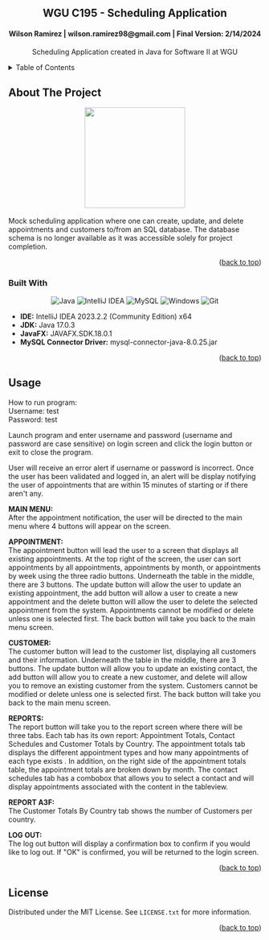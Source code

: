 <a name="readme-top"></a>

<div align="center">
  
<!-- PROJECT SHIELDS -->
</div>
<h2 align="center">WGU C195 - Scheduling Application</h2>
<h4 align="center">Wilson Ramirez | wilson.ramirez98@gmail.com | Final Version: 2/14/2024</h4>
</div>

  <p align="center">
    Scheduling Application created in Java for Software II at WGU

</div>

<!-- TABLE OF CONTENTS -->
<details>
  <summary>Table of Contents</summary>
  <ol>
    <li>
      <a href="#about-the-project">About The Project</a>
      <ul>
        <li><a href="#built-with">Built With</a></li>
      </ul>
    </li>
    <li><a href="#usage">Usage</a></li>
    <li><a href="#license">License</a></li>
  </ol>
</details>

<!-- ABOUT THE PROJECT -->
## About The Project
<div align="center"><img src="https://github.com/Xander180/WGU-C195-SchedulingApplication/assets/67243244/334c9f20-9b33-41db-b1cf-57bdb066b732" height="200px" alt-text="image"></div></br>
Mock scheduling application where one can create, update, and delete appointments and customers to/from an SQL database. The database schema is no longer available as it was accessible solely for project completion.  


<p align="right">(<a href="#readme-top">back to top</a>)</p>

### Built With
<div align="center">
  
![Java](https://img.shields.io/badge/java-%23ED8B00.svg?style=for-the-badge&logo=openjdk&logoColor=white)
![IntelliJ IDEA](https://img.shields.io/badge/IntelliJIDEA-000000.svg?style=for-the-badge&logo=intellij-idea&logoColor=white)
![MySQL](https://img.shields.io/badge/mysql-%2300f.svg?style=for-the-badge&logo=mysql&logoColor=white)
![Windows](https://img.shields.io/badge/Windows-0078D6?style=for-the-badge&logo=windows&logoColor=white)
![Git](https://img.shields.io/badge/git-%23F05033.svg?style=for-the-badge&logo=git&logoColor=white)

</div>

* <b>IDE:</b> IntelliJ IDEA 2023.2.2 (Community Edition) x64
* <b>JDK:</b> Java 17.0.3
* <b>JavaFX:</b> JAVAFX.SDK.18.0.1
* <b>MySQL Connector Driver:</b> mysql-connector-java-8.0.25.jar
 

<p align="right">(<a href="#readme-top">back to top</a>)</p>

<!-- USAGE EXAMPLES -->
## Usage
How to run program:</br>
Username: test</br>
Password: test

Launch program and enter username and password (username and password are case sensitive) on login screen and click the login button or exit to close the program.</br>

User will receive an error alert if username or password is incorrect. Once the user has been validated and logged in, an alert will be display notifying the user of appointments that are within 15 minutes of starting or if there aren't any.

<b>MAIN MENU:</b></br>
After the appointment notification, the user will be directed to the main menu where 4 buttons will appear on the screen.

<b>APPOINTMENT:</b></br>
The appointment button will lead the user to a screen that displays all existing appointments. At the top right of the screen, the user can sort appointments by all appointments, appointments by month, or appointments by week using the three radio buttons. Underneath the table in the middle, there are 3 buttons. The update button will allow the user to update an existing
appointment, the add button will allow a user to create a new appointment and the delete button will allow the user to delete the selected appointment from the system.
Appointments cannot be modified or delete unless one is selected first.
The back button will take you back to the main menu screen.

<b>CUSTOMER:</b></br>
The customer button will lead to the customer list, displaying all customers and their information. Underneath the table in the middle, there are 3 buttons.
The update button will allow you to update an existing contact, the add button will allow you to create a new customer, and delete will allow you to remove an existing customer from the system.
Customers cannot be modified or delete unless one is selected first.
The back button will take you back to the main menu screen.

<b>REPORTS:</b></br>
The report button will take you to the report screen where there will be three tabs. Each tab has its own report: Appointment Totals, Contact Schedules and Customer Totals by Country.
The appointment totals tab displays the different appointment types and how many appointments of each type exists . In addition, on the right side of the appointment totals table, the appointment totals are broken down by month.
The contact schedules tab has a combobox that allows you to select a contact and will display appointments associated with the content in the tableview.

<B>REPORT A3F:</b></br> The Customer Totals By Country tab shows the number of Customers per country.

<b>LOG OUT:</b></br>
The log out button will display a confirmation box to confirm if you would like to log out. If "OK" is confirmed, you will be returned to the login screen.

<p align="right">(<a href="#readme-top">back to top</a>)</p>

<!-- LICENSE -->
## License

Distributed under the MIT License. See `LICENSE.txt` for more information.

<p align="right">(<a href="#readme-top">back to top</a>)</p>



<!-- MARKDOWN LINKS & IMAGES -->
<!-- https://www.markdownguide.org/basic-syntax/#reference-style-links -->
[forks-shield]: https://img.shields.io/github/forks/mriffey1/C195-Scheduling.svg?style=for-the-badge
[forks-url]: https://github.com/mriffey1/C195-Scheduling/network/members
[stars-shield]: https://img.shields.io/github/stars/mriffey1/C195-Scheduling.svg?style=for-the-badge
[stars-url]: https://github.com/mriffey1/C195-Scheduling/stargazers
[issues-shield]: https://img.shields.io/github/issues/mriffey1/C195-Scheduling.svg?style=for-the-badge
[issues-url]: https://github.com/mriffey1/C195-Scheduling/issues
[license-shield]: https://img.shields.io/github/license/mriffey1/C195-Scheduling.svg?style=for-the-badge
[license-url]: https://github.com/mriffey1/C195-Scheduling/blob/master/LICENSE.txt
[product-screenshot]: images/screenshot.png
[Next.js]: https://img.shields.io/badge/next.js-000000?style=for-the-badge&logo=nextdotjs&logoColor=white
[Next-url]: https://nextjs.org/
[React.js]: https://img.shields.io/badge/React-20232A?style=for-the-badge&logo=react&logoColor=61DAFB
[React-url]: https://reactjs.org/
[Vue.js]: https://img.shields.io/badge/Vue.js-35495E?style=for-the-badge&logo=vuedotjs&logoColor=4FC08D
[Vue-url]: https://vuejs.org/
[Angular.io]: https://img.shields.io/badge/Angular-DD0031?style=for-the-badge&logo=angular&logoColor=white
[Angular-url]: https://angular.io/
[Svelte.dev]: https://img.shields.io/badge/Svelte-4A4A55?style=for-the-badge&logo=svelte&logoColor=FF3E00
[Svelte-url]: https://svelte.dev/
[Laravel.com]: https://img.shields.io/badge/Laravel-FF2D20?style=for-the-badge&logo=laravel&logoColor=white
[Laravel-url]: https://laravel.com
[Bootstrap.com]: https://img.shields.io/badge/Bootstrap-563D7C?style=for-the-badge&logo=bootstrap&logoColor=white
[Bootstrap-url]: https://getbootstrap.com
[JQuery.com]: https://img.shields.io/badge/jQuery-0769AD?style=for-the-badge&logo=jquery&logoColor=white
[JQuery-url]: https://jquery.com 
